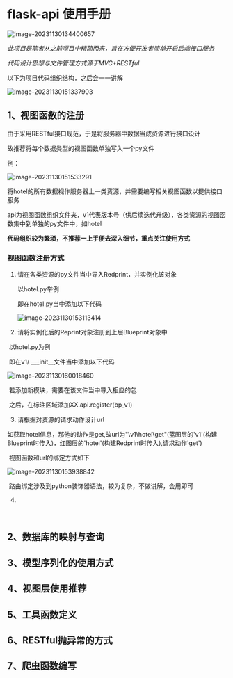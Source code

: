 # flask-api 使用手册

![image-20231130134400657](http://sonydxs.oss-cn-shanghai.aliyuncs.com/img/image-20231130134400657.png)

  *此项目是笔者从之前项目中精简而来，旨在方便开发者简单开启后端接口服务*

  *代码设计思想与文件管理方式源于MVC+RESTful*

  以下为项目代码组织结构，之后会一一讲解

![image-20231130151337903](https://sonydxs.oss-cn-shanghai.aliyuncs.com/202311301513256.png)

## 1、视图函数的注册

  由于采用RESTful接口规范，于是将服务器中数据当成资源进行接口设计

  故推荐将每个数据类型的视图函数单独写入一个py文件

  例：

![image-20231130151533291](https://sonydxs.oss-cn-shanghai.aliyuncs.com/202311301515733.png)

  将hotel的所有数据视作服务器上一类资源，并需要编写相关视图函数以提供接口服务

  api为视图函数组织文件夹，v1代表版本号（供后续迭代升级），各类资源的视图函数集中到单独的py文件中，如hotel

  **代码组织较为繁琐，不推荐一上手便去深入细节，重点关注使用方式**

### 视图函数注册方式

1. 请在各类资源的py文件当中导入Redprint，并实例化该对象

   以hotel.py举例

   即在hotel.py当中添加以下代码

   ![image-20231130153113414](https://sonydxs.oss-cn-shanghai.aliyuncs.com/202311301531463.png)

2. 请将实例化后的Reprint对象注册到上层Blueprint对象中

​		以hotel.py为例

​		即在v1/ \_\__init\_\_文件当中添加以下代码

![image-20231130160018460](https://sonydxs.oss-cn-shanghai.aliyuncs.com/202311301600632.png)

​		若添加新模块，需要在该文件当中导入相应的包

​		之后，在标注区域添加XX.api.register(bp_v1)				

3.  请根据对资源的请求动作设计url

​         如获取hotel信息，那他的动作是get,故url为"\v1\hotel\get"(蓝图层的'v1'(构建Blueprint时传入)，红图层的'hotel'(构建Redprint时传入),请求动作'get')

​         视图函数和url的绑定方式如下

![image-20231130153938842](https://sonydxs.oss-cn-shanghai.aliyuncs.com/202311301539207.png)

​		  路由绑定涉及到python装饰器语法，较为复杂，不做讲解，会用即可

4. 

  		

​         





  

## 2、数据库的映射与查询







## 3、模型序列化的使用方式

## 4、视图层使用推荐

## 5、工具函数定义

## 6、RESTful抛异常的方式

## 7、爬虫函数编写

